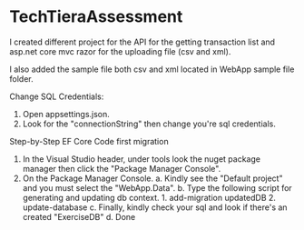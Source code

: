# TechTieraAssessment

I created different project for the API for the getting transaction list and asp.net core mvc razor for the uploading file (csv and xml).

I also added the sample file both csv and xml located in WebApp sample file folder.

Change SQL Credentials:
1. Open appsettings.json.
2. Look for the "connectionString" then change you're sql credentials.

Step-by-Step EF Core Code first migration
1. In the Visual Studio header, under tools look the nuget package manager then click the "Package Manager Console".
2. On the Package Manager Console.
	a. Kindly see the "Default project" and you must select the "WebApp.Data".
	b. Type the following script for generating and updating db context.
		1. add-migration updatedDB
		2. update-database
	c. Finally, kindly check your sql and look if there's an created "ExerciseDB"
	d. Done
